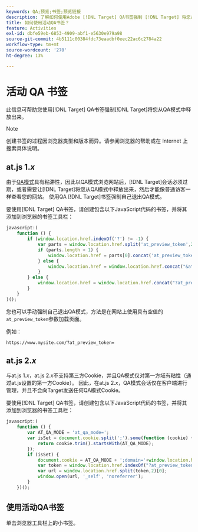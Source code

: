 ```yaml
---
keywords: QA;预览;书签;预览链接
description: 了解如何使用Adobe [!DNL Target] QA书签强制 [!DNL Target] 将您从QA模式中释放出来。
title: 如何使用活动QA书签？
feature: Activities
exl-id: dbfe59eb-6853-4909-abf1-e5630e979a98
source-git-commit: 4b5111c00384fdc73eaadbf0eec22ac6c2784a22
workflow-type: tm+mt
source-wordcount: '270'
ht-degree: 13%

---
```


# 活动 QA 书签

此信息可帮助您使用[!DNL Target] QA书签强制[!DNL Target]将您从QA模式中释放出来。

>[!NOTE]
>
>创建书签的过程因浏览器类型和版本而异。请参阅浏览器的帮助或在 Internet 上搜索具体说明。

## at.js 1.*x*

由于[QA模式](/help/main/c-activities/c-activity-qa/activity-qa.md)具有粘滞性，因此以QA模式浏览网站后，[!DNL Target]会话必须过期，或者需要让[!DNL Target]将您从QA模式中释放出来，然后才能像普通访客一样查看您的网站。 使用QA [!DNL Target]书签强制自己退出QA模式。

要使用[!DNL Target] QA书签，请创建包含以下JavaScript代码的书签，并将其添加到浏览器的书签工具栏：

```javascript
javascript:(
    function () {
        if (window.location.href.indexOf('?') != -1) {
            var parts = window.location.href.split('at_preview_token',2);
            if (parts.length > 1) {
                window.location.href = parts[0].concat('at_preview_token=');
            } else {
                window.location.href = window.location.href.concat("&at_preview_token=")
            }
        } else {
            window.location.href = window.location.href.concat("?at_preview_token=")
        }
    }
)();
```

您也可以手动强制自己退出QA模式，方法是在网站上使用具有空值的`at_preview_token`参数加载页面。

例如：

`https://www.mysite.com/?at_preview_token=`

## at.js 2.*x*

与at.js 1.*x*，at.js 2.*x*&#x200B;不支持第三方Cookie，并且QA模式仅对第一方域有粘性（通过at.js设置的第一方Cookie）。 因此，在at.js 2.*x*，QA模式会话仅在客户端进行管理，并且不会向Target发送任何QA模式Cookie。

要使用[!DNL Target] QA书签，请创建包含以下JavaScript代码的书签，并将其添加到浏览器的书签工具栏：

```javascript
javascript:(
    function () {
        var AT_QA_MODE = 'at_qa_mode=';
        var isSet = document.cookie.split(';').some(function (cookie) {
            return cookie.trim().startsWith(AT_QA_MODE);
        });
        if (isSet) {            
            document.cookie = AT_QA_MODE + ';domain='+window.location.hostname+";Path=/; Max-Age=-0;";
            var token = window.location.href.indexOf("?at_preview_token")<0? "&at_preview_token" : "?at_preview_token";
            var url = window.location.href.split(token,2)[0];
            window.open(url, '_self', 'noreferrer');
        }
    })(); 
```

## 使用活动QA书签

单击浏览器工具栏上的小书签。
